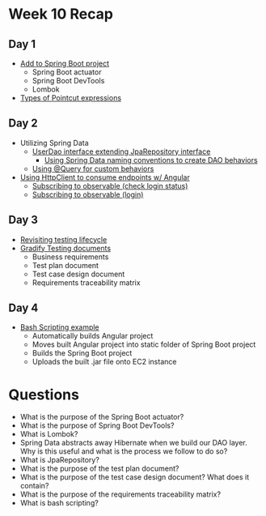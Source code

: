 # Week 10 Recap

## Day 1
- [Add to Spring Boot project](https://github.com/211018jwa/training/blob/main/week-10/day-1/gradify-sb/pom.xml#L21-L36)
    - Spring Boot actuator
    - Spring Boot DevTools
    - Lombok
- [Types of Pointcut expressions](https://github.com/211018jwa/training/blob/main/week-10/day-1/spring-aop-notes.md#types-of-pointcut-expressions)

## Day 2
- Utilizing Spring Data
    - [UserDao interface extending JpaRepository interface](https://github.com/211018jwa/training/blob/main/week-10/day-2/gradify-sb/src/main/java/com/revature/gradifysb/dao/UserDao.java#L7-L15)
        - [Using Spring Data naming conventions to create DAO behaviors](https://github.com/211018jwa/training/blob/main/week-10/day-2/gradify-sb/src/main/java/com/revature/gradifysb/dao/UserDao.java#L13)
    - [Using @Query for custom behaviors](https://github.com/211018jwa/training/blob/main/week-10/day-2/gradify-sb/src/main/java/com/revature/gradifysb/dao/AssignmentDao.java#L12-L13)
- [Using HttpClient to consume endpoints w/ Angular](https://github.com/211018jwa/training/blob/main/week-10/day-2/gradify-sb-angular/src/app/login.service.ts#L11-L34)
    - [Subscribing to observable (check login status)](https://github.com/211018jwa/training/blob/main/week-10/day-2/gradify-sb-angular/src/app/login-page/login-page.component.ts#L28-L49)
    - [Subscribing to observable (login)](https://github.com/211018jwa/training/blob/main/week-10/day-2/gradify-sb-angular/src/app/login-page/login-page.component.ts#L51-L74)

## Day 3
- [Revisiting testing lifecycle](https://github.com/211018jwa/training/blob/main/week-10/day-3/testing-revisited.md)
- [Gradify Testing documents](https://github.com/211018jwa/training/tree/main/week-10/day-3/gradify-testing-process)
    - Business requirements
    - Test plan document
    - Test case design document
    - Requirements traceability matrix

## Day 4
- [Bash Scripting example](https://github.com/211018jwa/training/blob/main/week-10/day-4/build-project.sh)
    - Automatically builds Angular project
    - Moves built Angular project into static folder of Spring Boot project
    - Builds the Spring Boot project
    - Uploads the built .jar file onto EC2 instance

# Questions
* What is the purpose of the Spring Boot actuator?
* What is the purpose of Spring Boot DevTools?
* What is Lombok?
* Spring Data abstracts away Hibernate when we build our DAO layer. Why is this useful and what is the process we follow to do so?
* What is JpaRepository?
* What is the purpose of the test plan document?
* What is the purpose of the test case design document? What does it contain?
* What is the purpose of the requirements traceability matrix?
* What is bash scripting?